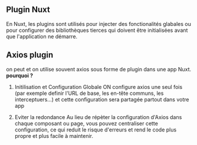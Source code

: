 ## Plugin Nuxt
En Nuxt, les plugins sont utilisés pour injecter des fonctionalités glabales ou pour configurer des bibliothèques tierces qui doivent être initialisées avant que l'application ne démarre.

## Axios plugin
on peut et on utilise souvent axios sous forme de plugin dans une app Nuxt.
**pourquoi ?**
1. Initilisation et Configuration Globale
ON configure axios une seul fois (par exemple definir l'URL de base, les en-tête communs, les interceptuers...) et cette configuration sera partagée partout dans votre app

2. Eviter la redondance
Au lieu de répèter la configuration d'Axios dans chaque composant ou page, vous pouvez centraliser cette configuration, ce qui reduit le risque d'erreurs et rend le code plus propre et plus facile à maintenir.